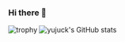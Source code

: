 ### Hi there 👋

![trophy](https://github-profile-trophy.vercel.app/?username=yujuck)
![yujuck's GitHub stats](https://github-readme-stats.vercel.app/api?username=yujuck&show_icons=true&theme=radical)

<!--
**yujuck/yujuck** is a ✨ _special_ ✨ repository because its `README.md` (this file) appears on your GitHub profile.

Here are some ideas to get you started:

- 🔭 I’m currently working on ...
- 🌱 I’m currently learning ...
- 👯 I’m looking to collaborate on ...
- 🤔 I’m looking for help with ...
- 💬 Ask me about ...
- 📫 How to reach me: ...
- 😄 Pronouns: ...
- ⚡ Fun fact: ...
-->
